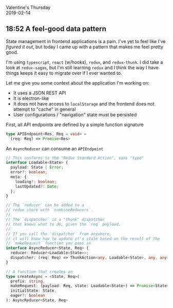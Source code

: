 Valentine's Thursday  
2019-02-14

## 18:52 A feel-good data pattern
State management in frontend applications is a pain. I've yet to feel like I've *figured it out*, but today I came up with a pattern that makes me feel pretty good.

I'm using `typescript`, `react` (w/hooks), `redux`, and `redux-thunk`. I did take a look at `redux-sagas`, but I'm still learning `redux` and I think the way I have things keeps it easy to migrate over if I ever wanted to.

Let me give you some context about the application I'm working on:
- It uses a JSON REST API
- It is electron-like
- It does not have access to `localStorage` and the frontend does not attempt to "cache" in general
- User configurations / "navigation" state must be persisted

First, all API endpoints are defined by a simple function signature
```ts
type APIEndpoint<Res, Req = void> =
  (req: Req) => Promise<Res>
```

An `AsyncReducer` can consume an `APIEndpoint`

```ts
// This conforms to the "Redux Standard Action", sans "type"
interface Loadable<State> {
  payload: State | Error;
  error?: boolean;
  meta: {
    loading?: boolean;
    lastUpdated?: Date;
  };
}

// The `reducer` can be added to a 
// redux store with `combineReducers`.
//
// The `dispatcher` is a "thunk" dispatcher
// that knows what to do, given the `req` payload.
// 
// If you call the `dispatcher` from anywhere,
// it will know how to update it's state based on the result of the 
// `makeRequest` function you pass in
interface AsyncReducer<State, Req> {
  reducer: Reducer<Loadable<State>>;
  dispatcher: (req: Req) => ThunkAction<any, Loadable<State>, any, any>;
}

// A function that creates an 
type createAsync = <State, Req>(
  prefix: string,
  makeRequest: (payload: Req, state: Loadable<State>) => Promise<State>,
  initialState: State,
  eager?: boolean
): AsyncReducer<State, Req> 


